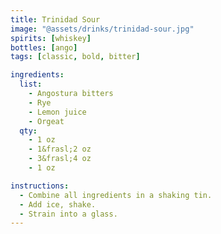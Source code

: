 ```yaml
---
title: Trinidad Sour
image: "@assets/drinks/trinidad-sour.jpg"
spirits: [whiskey]
bottles: [ango]
tags: [classic, bold, bitter]

ingredients:
  list:
    - Angostura bitters
    - Rye
    - Lemon juice
    - Orgeat
  qty:
    - 1 oz
    - 1&frasl;2 oz
    - 3&frasl;4 oz
    - 1 oz

instructions:
  - Combine all ingredients in a shaking tin.
  - Add ice, shake.
  - Strain into a glass.
---
```

